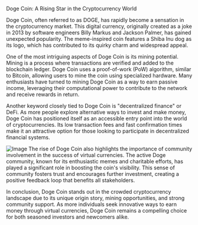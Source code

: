 Doge Coin: A Rising Star in the Cryptocurrency World

Doge Coin, often referred to as DOGE, has rapidly become a sensation in the cryptocurrency market. This digital currency, originally created as a joke in 2013 by software engineers Billy Markus and Jackson Palmer, has gained unexpected popularity. The meme-inspired coin features a Shiba Inu dog as its logo, which has contributed to its quirky charm and widespread appeal.

One of the most intriguing aspects of Doge Coin is its mining potential. Mining is a process where transactions are verified and added to the blockchain ledger. Doge Coin uses a proof-of-work (PoW) algorithm, similar to Bitcoin, allowing users to mine the coin using specialized hardware. Many enthusiasts have turned to mining Doge Coin as a way to earn passive income, leveraging their computational power to contribute to the network and receive rewards in return.

Another keyword closely tied to Doge Coin is "decentralized finance" or DeFi. As more people explore alternative ways to invest and make money, Doge Coin has positioned itself as an accessible entry point into the world of cryptocurrencies. Its low transaction fees and fast confirmation times make it an attractive option for those looking to participate in decentralized financial systems.


![Image](https://github.com/user-attachments/assets/31692037-0104-4703-abd1-696b6a7dd41b)
The rise of Doge Coin also highlights the importance of community involvement in the success of virtual currencies. The active Doge community, known for its enthusiastic memes and charitable efforts, has played a significant role in boosting the coin's visibility. This sense of community fosters trust and encourages further investment, creating a positive feedback loop that benefits all stakeholders.

In conclusion, Doge Coin stands out in the crowded cryptocurrency landscape due to its unique origin story, mining opportunities, and strong community support. As more individuals seek innovative ways to earn money through virtual currencies, Doge Coin remains a compelling choice for both seasoned investors and newcomers alike.
